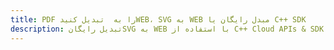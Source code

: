 ---title: PDF را به  تبدیل کنیدWEB، SVG به WEB مبدل رایگان یا C++ SDKdescription: تبدیل رایگانSVG به WEB با استفاده از C++ Cloud APIs & SDK همچنین اسناد PDF را در Cloud ایجاد، ویرایش و رندر کنید.---